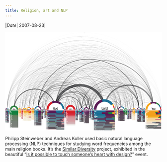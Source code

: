 ```yaml
---
title: Religion, art and NLP
---
```

|*Date*| 2007-08-23|

![hollybible](/yamlb/media/hollybible.jpg)


Philipp Steinweber and Andreas Koller used basic natural language processing (NLP) techniques for studying word frequencies among the main religion books. It’s the [Similar Diversity](http://www.similardiversity.net/index.php) project, exhibited in the beautiful “[Is it possible to touch someone’s heart with design?](http://www.isitpossible.at/)” event.
